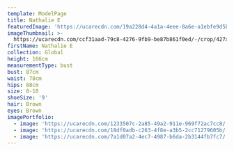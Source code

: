 ```yaml
---
template: ModelPage
title: Nathalie E
featuredImage: 'https://ucarecdn.com/19a228d4-4a1a-4eee-8a6e-a1ebfe9d5b08/'
imageThumbnail: >-
  https://ucarecdn.com/ccf31aad-79c8-4276-9fb9-be87b861f0ed/-/crop/427x534/0,0/-/preview/
firstName: Nathalie E
collection: Global
height: 166cm
measurementType: bust
bust: 87cm
waist: 78cm
hips: 88cm
size: 8-10
shoeSize: '9'
hair: Brown
eyes: Brown
imagePortfolio:
  - image: 'https://ucarecdn.com/1233507c-2a85-49a2-911e-969f72ac7cc8/'
  - image: 'https://ucarecdn.com/18df0adb-c263-4f8e-a3b5-2cc71279605b/'
  - image: 'https://ucarecdn.com/7a1d07a2-4ec7-4987-b6da-2b3144fb7fc7/'
---
```


